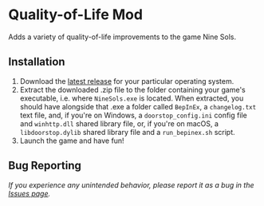 # Quality-of-Life Mod

Adds a variety of quality-of-life improvements to the game Nine Sols.

## Installation

1.  Download the [latest release](https://github.com/jngo102/NineSols.QoL/releases/latest) for your particular operating system.
2.  Extract the downloaded .zip file to the folder containing your game's executable, i.e. where `NineSols.exe` is located. When extracted, you should have alongside that .exe a folder called `BepInEx`, a `changelog.txt` text file, and, if you're on Windows, a `doorstop_config.ini` config file and `winhttp.dll` shared library file, or, if you're on macOS, a `libdoorstop.dylib` shared library file and a `run_bepinex.sh` script.
3.  Launch the game and have fun!

## Bug Reporting

_If you experience any unintended behavior, please report it as a bug in the [Issues page](https://github.com/jngo102/NineSols.QoL/issues/new?assignees=&labels=type%3A+bug&projects=&template=bug_report.yml&title=[Bug]+)._
